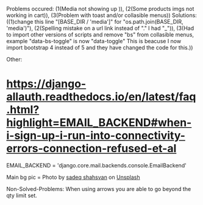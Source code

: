 Problems occured: (1(Media not showing up )), (2(Some products imgs not working in cart)), (3(Problem with toast and/or collasible menus))
Solutions: ((1)change this line "[BASE_DIR / 'media']" for "os.path.join(BASE_DIR, 'media')"), (2(Spelling mistake on a url link instead of "." I had "_")),
(3(Had to import other versions of scripts and remove "bs" from collasible menus, example "data-bs-toggle" is now "data-toggle" This is beacuse I now import bootstrap 4 instead of 5 and they have changed the code for this.))

Other:
# https://django-allauth.readthedocs.io/en/latest/faq.html?highlight=EMAIL_BACKEND#when-i-sign-up-i-run-into-connectivity-errors-connection-refused-et-al
EMAIL_BACKEND = 'django.core.mail.backends.console.EmailBackend'

Main bg pic = Photo by <a href="https://unsplash.com/@sadeqshahsvan?utm_source=unsplash&utm_medium=referral&utm_content=creditCopyText">sadeq shahsvan</a> on <a href="https://unsplash.com/s/photos/gaming?utm_source=unsplash&utm_medium=referral&utm_content=creditCopyText">Unsplash</a>

Non-Solved-Problems: When using arrows you are able to go beyond the qty limit set.
  